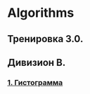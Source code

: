 # Algorithms

## Тренировка 3.0.
## Дивизион B.
### [1. Гистограмма](https://github.com/Mamedov14/Algorithms/blob/master/Tasks/%D0%93%D0%B8%D1%81%D1%82%D0%BE%D0%B3%D1%80%D0%B0%D0%BC%D0%BC%D0%B0.md)